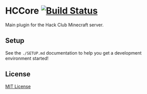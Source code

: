 # HCCore [![Build Status](https://travis-ci.com/hackclub/HCCore.svg?branch=master)](https://travis-ci.com/hackclub/HCCore)

Main plugin for the Hack Club Minecraft server.

## Setup

See the `./SETUP.md` documentation to help you get a development environment started!

## License

[MIT License](LICENSE.txt)
